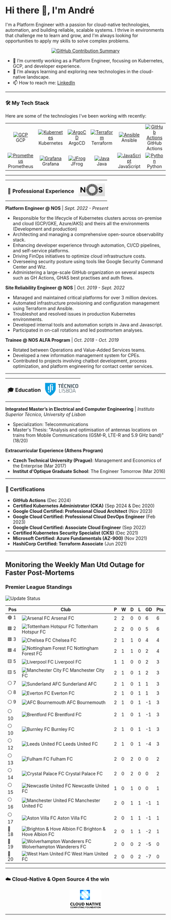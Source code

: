 # Hi there 👋, I'm André

I'm a Platform Engineer with a passion for cloud-native technologies, automation, and building reliable, scalable systems. I thrive in environments that challenge me to learn and grow, and I'm always looking for opportunities to apply my skills to solve complex problems.

<p align="center">
  <a href="https://github.com/andregribeiro">
    <img src="https://github-profile-summary-cards.vercel.app/api/cards/profile-details?username=andregribeiro&theme=radical" alt="GitHub Contribution Summary" />
  </a>
</p>

- 🔭 I’m currently working as a Platform Engineer, focusing on Kubernetes, GCP, and developer experience.
- 🌱 I’m always learning and exploring new technologies in the cloud-native landscape.
- 📫 How to reach me: [LinkedIn](https://www.linkedin.com/in/andr%C3%A9--ribeiro/)

---

### 🛠️ My Tech Stack

Here are some of the technologies I've been working with recently:

<table>
  <tr>
    <td align="center" width="96">
      <a href="#-cloud--orchestration">
        <img src="https://cdn.jsdelivr.net/gh/devicons/devicon/icons/googlecloud/googlecloud-original.svg" width="48" height="48" alt="GCP" />
      </a>
      <br>GCP
    </td>
    <td align="center" width="96">
      <a href="#-cloud--orchestration">
        <img src="https://cdn.jsdelivr.net/gh/devicons/devicon/icons/kubernetes/kubernetes-plain.svg" width="48" height="48" alt="Kubernetes" />
      </a>
      <br>Kubernetes
    </td>
    <td align="center" width="96">
      <a href="#-cicd--devops">
        <img src="https://cdn.jsdelivr.net/gh/devicons/devicon/icons/argocd/argocd-original.svg" width="48" height="48" alt="ArgoCD" />
      </a>
      <br>ArgoCD
    </td>
    <td align="center" width="96">
      <a href="#-cloud--orchestration">
        <img src="https://cdn.jsdelivr.net/gh/devicons/devicon/icons/terraform/terraform-original.svg" width="48" height="48" alt="Terraform" />
      </a>
      <br>Terraform
    </td>
    <td align="center" width="96">
      <a href="#-cloud--orchestration">
        <img src="https://cdn.jsdelivr.net/gh/devicons/devicon/icons/ansible/ansible-original.svg" width="48" height="48" alt="Ansible" />
      </a>
      <br>Ansible
    </td>
     <td align="center" width="96">
      <a href="#-cicd--devops">
        <img src="https://cdn.jsdelivr.net/gh/devicons/devicon/icons/github/github-original.svg" width="48" height="48" alt="GitHub Actions" />
      </a>
      <br>GitHub Actions
    </td>
  </tr>
  <tr>
   <td align="center" width="96">
      <a href="#-observability">
        <img src="https://cdn.jsdelivr.net/gh/devicons/devicon/icons/prometheus/prometheus-original.svg" width="48" height="48" alt="Prometheus" />
      </a>
      <br>Prometheus
    </td>
    <td align="center" width="96">
      <a href="#-observability">
        <img src="https://cdn.jsdelivr.net/gh/devicons/devicon/icons/grafana/grafana-original.svg" width="48" height="48" alt="Grafana" />
      </a>
      <br>Grafana
    </td>
     <td align="center" width="96">
      <a href="#-cicd--devops">
        <img src="https://www.vectorlogo.zone/logos/jfrog/jfrog-icon.svg" width="48" height="48" alt="JFrog" />
      </a>
      <br>JFrog
    </td>
    <td align="center" width="96">
      <a href="#-programming">
        <img src="https://cdn.jsdelivr.net/gh/devicons/devicon/icons/java/java-original.svg" width="48" height="48" alt="Java" />
      </a>
      <br>Java
    </td>
    <td align="center" width="96">
      <a href="#-programming">
        <img src="https://cdn.jsdelivr.net/gh/devicons/devicon/icons/javascript/javascript-original.svg" width="48" height="48" alt="JavaScript" />
      </a>
      <br>JavaScript
    </td>
    <td align="center" width="96">
      <a href="#-programming">
        <img src="https://cdn.jsdelivr.net/gh/devicons/devicon/icons/python/python-original.svg" width="48" height="48" alt="Python" />
      </a>
      <br>Python
    </td>
  </tr>
</table>

---

<table>
  <tr>
    <td><h3>💼 Professional Experience</h3></td>
    <td align="right"><img src="images/nos_logo.png" alt="NOS Logo" height="40"/></td>
  </tr>
</table>

**Platform Engineer @ NOS** | *Sept. 2022 - Present*

- Responsible for the lifecycle of Kubernetes clusters across on-premise and cloud (GCP/GKE, Azure/AKS) and theirs all the environments (Development and production)
- Architecting and managing a comprehensive open-source observability stack.
- Enhancing developer experience through automation, CI/CD pipelines, and self-service platforms.
- Driving FinOps initiatives to optimize cloud infrastructure costs.
- Overseeing security posture using tools like Google Security Command Center and Wiz.
- Administering a large-scale GitHub organization on several aspects such as GH Actions, GHAS best practises and auth flows.

**Site Reliability Engineer @ NOS** | *Oct. 2019 - Sept. 2022*

- Managed and maintained critical platforms for over 3 million devices.
- Automated infrastructure provisioning and configuration management using Terraform and Ansible.
- Troubleshot and resolved issues in production Kubernetes environments.
- Developed internal tools and automation scripts in Java and Javascript.
- Participated in on-call rotations and led postmortem analyses.

**Trainee @ NOS ALFA Program** | *Oct. 2018 - Oct. 2019*

- Rotated between Operations and Value-Added Services teams.
- Developed a new information management system for CPEs.
- Contributed to projects involving chatbot development, process optimization, and platform engineering for contact center services.

---

<table>
  <tr>
    <td><h3>🎓 Education</h3></td>
    <td align="right"><img src="images/ist_logo.png" alt="IST Logo" height="40"/></td>
  </tr>
</table>

**Integrated Master’s in Electrical and Computer Engineering** | *Instituto Superior Técnico, University of Lisbon*

- Specialization: Telecommunications
- Master's Thesis: "Analysis and optimisation of antennas locations on trains from Mobile Communications (GSM-R, LTE-R and 5.9 GHz band)" (18/20)

**Extracurricular Experience (Athens Program)**
- **Czech Technical University (Prague)**: Management and Economics of the Enterprise (Mar 2017)
- **Institut d'Optique Graduate School**: The Engineer Tomorrow (Mar 2016)

---

### 📜 Certifications

- **GitHub Actions** (Dec 2024)
- **Certified Kubernetes Administrator (CKA)** (Sep 2024 & Dec 2020)
- **Google Cloud Certified: Professional Cloud Architect** (Nov 2023)
- **Google Cloud Certified: Professional Cloud DevOps Engineer** (Feb 2023)
- **Google Cloud Certified: Associate Cloud Engineer** (Sep 2022)
- **Certified Kubernetes Security Specialist (CKS)** (Dec 2021)
- **Microsoft Certified: Azure Fundamentals (AZ-900)** (Nov 2021)
- **HashiCorp Certified: Terraform Associate** (Jun 2021)

---


## Monitoring the Weekly Man Utd Outage for Faster Post-Mortems

### Premier League Standings

![Update Status](https://github.com/andregribeiro/andregribeiro/workflows/Update%20Premier%20League%20Standings/badge.svg)

<!-- STANDINGS:START -->

| Pos |  Club  | P | W | D | L | GD | Pts |
|-----|------|----|---|---|---|----|----|
|  🟢 1 | <img src="https://crests.football-data.org/57.png" alt="Arsenal FC" width="20" height="20"> Arsenal FC | 2 | 2 | 0 | 0 | 6 | 6 |
|  🟦 2 | <img src="https://crests.football-data.org/73.png" alt="Tottenham Hotspur FC" width="20" height="20"> Tottenham Hotspur FC | 2 | 2 | 0 | 0 | 5 | 6 |
|  🟦 3 | <img src="https://crests.football-data.org/61.png" alt="Chelsea FC" width="20" height="20"> Chelsea FC | 2 | 1 | 1 | 0 | 4 | 4 |
|  🟦 4 | <img src="https://crests.football-data.org/351.png" alt="Nottingham Forest FC" width="20" height="20"> Nottingham Forest FC | 2 | 1 | 1 | 0 | 2 | 4 |
|  🟨 5 | <img src="https://crests.football-data.org/64.png" alt="Liverpool FC" width="20" height="20"> Liverpool FC | 1 | 1 | 0 | 0 | 2 | 3 |
|  🟨 5 | <img src="https://crests.football-data.org/65.png" alt="Manchester City FC" width="20" height="20"> Manchester City FC | 2 | 1 | 0 | 1 | 2 | 3 |
|  ⚪ 7 | <img src="https://crests.football-data.org/71.png" alt="Sunderland AFC" width="20" height="20"> Sunderland AFC | 2 | 1 | 0 | 1 | 1 | 3 |
|  ⚪ 8 | <img src="https://crests.football-data.org/62.png" alt="Everton FC" width="20" height="20"> Everton FC | 2 | 1 | 0 | 1 | 1 | 3 |
|  ⚪ 9 | <img src="https://crests.football-data.org/bournemouth.png" alt="AFC Bournemouth" width="20" height="20"> AFC Bournemouth | 2 | 1 | 0 | 1 | -1 | 3 |
|  ⚪ 10 | <img src="https://crests.football-data.org/402.png" alt="Brentford FC" width="20" height="20"> Brentford FC | 2 | 1 | 0 | 1 | -1 | 3 |
|  ⚪ 10 | <img src="https://crests.football-data.org/328.png" alt="Burnley FC" width="20" height="20"> Burnley FC | 2 | 1 | 0 | 1 | -1 | 3 |
|  ⚪ 12 | <img src="https://crests.football-data.org/341.png" alt="Leeds United FC" width="20" height="20"> Leeds United FC | 2 | 1 | 0 | 1 | -4 | 3 |
|  ⚪ 13 | <img src="https://crests.football-data.org/63.png" alt="Fulham FC" width="20" height="20"> Fulham FC | 2 | 0 | 2 | 0 | 0 | 2 |
|  ⚪ 14 | <img src="https://crests.football-data.org/354.png" alt="Crystal Palace FC" width="20" height="20"> Crystal Palace FC | 2 | 0 | 2 | 0 | 0 | 2 |
|  ⚪ 15 | <img src="https://crests.football-data.org/67.png" alt="Newcastle United FC" width="20" height="20"> Newcastle United FC | 1 | 0 | 1 | 0 | 0 | 1 |
|  ⚪ 16 | <img src="https://crests.football-data.org/66.png" alt="Manchester United FC" width="20" height="20"> Manchester United FC | 2 | 0 | 1 | 1 | -1 | 1 |
|  ⚪ 17 | <img src="https://crests.football-data.org/58.png" alt="Aston Villa FC" width="20" height="20"> Aston Villa FC | 2 | 0 | 1 | 1 | -1 | 1 |
|  🔴 18 | <img src="https://crests.football-data.org/397.png" alt="Brighton & Hove Albion FC" width="20" height="20"> Brighton & Hove Albion FC | 2 | 0 | 1 | 1 | -2 | 1 |
|  🔴 19 | <img src="https://crests.football-data.org/76.png" alt="Wolverhampton Wanderers FC" width="20" height="20"> Wolverhampton Wanderers FC | 2 | 0 | 0 | 2 | -5 | 0 |
|  🔴 20 | <img src="https://crests.football-data.org/563.png" alt="West Ham United FC" width="20" height="20"> West Ham United FC | 2 | 0 | 0 | 2 | -7 | 0 |

<!-- STANDINGS:END -->

---
### ☁️ Cloud-Native & Open Source 4 the win

<p align="center">
  <a href="https://www.cncf.io/" target="_blank">
    <img src="images/cncf.png" alt="CNCF Logo" width="100"/>
  </a>
</p>

---